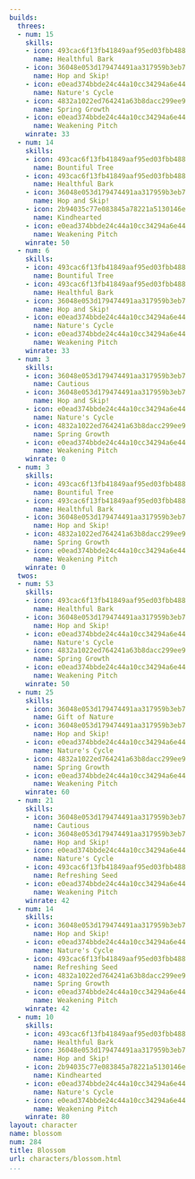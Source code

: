 ```yaml
---
builds:
  threes:
  - num: 15
    skills:
    - icon: 493cac6f13fb41849aaf95ed03fbb488
      name: Healthful Bark
    - icon: 36048e053d179474491aa317959b3eb7
      name: Hop and Skip!
    - icon: e0ead374bbde24c44a10cc34294a6e44
      name: Nature's Cycle
    - icon: 4832a1022ed764241a63b8dacc299ee9
      name: Spring Growth
    - icon: e0ead374bbde24c44a10cc34294a6e44
      name: Weakening Pitch
    winrate: 33
  - num: 14
    skills:
    - icon: 493cac6f13fb41849aaf95ed03fbb488
      name: Bountiful Tree
    - icon: 493cac6f13fb41849aaf95ed03fbb488
      name: Healthful Bark
    - icon: 36048e053d179474491aa317959b3eb7
      name: Hop and Skip!
    - icon: 2b94035c77e083845a78221a5130146e
      name: Kindhearted
    - icon: e0ead374bbde24c44a10cc34294a6e44
      name: Weakening Pitch
    winrate: 50
  - num: 6
    skills:
    - icon: 493cac6f13fb41849aaf95ed03fbb488
      name: Bountiful Tree
    - icon: 493cac6f13fb41849aaf95ed03fbb488
      name: Healthful Bark
    - icon: 36048e053d179474491aa317959b3eb7
      name: Hop and Skip!
    - icon: e0ead374bbde24c44a10cc34294a6e44
      name: Nature's Cycle
    - icon: e0ead374bbde24c44a10cc34294a6e44
      name: Weakening Pitch
    winrate: 33
  - num: 3
    skills:
    - icon: 36048e053d179474491aa317959b3eb7
      name: Cautious
    - icon: 36048e053d179474491aa317959b3eb7
      name: Hop and Skip!
    - icon: e0ead374bbde24c44a10cc34294a6e44
      name: Nature's Cycle
    - icon: 4832a1022ed764241a63b8dacc299ee9
      name: Spring Growth
    - icon: e0ead374bbde24c44a10cc34294a6e44
      name: Weakening Pitch
    winrate: 0
  - num: 3
    skills:
    - icon: 493cac6f13fb41849aaf95ed03fbb488
      name: Bountiful Tree
    - icon: 493cac6f13fb41849aaf95ed03fbb488
      name: Healthful Bark
    - icon: 36048e053d179474491aa317959b3eb7
      name: Hop and Skip!
    - icon: 4832a1022ed764241a63b8dacc299ee9
      name: Spring Growth
    - icon: e0ead374bbde24c44a10cc34294a6e44
      name: Weakening Pitch
    winrate: 0
  twos:
  - num: 53
    skills:
    - icon: 493cac6f13fb41849aaf95ed03fbb488
      name: Healthful Bark
    - icon: 36048e053d179474491aa317959b3eb7
      name: Hop and Skip!
    - icon: e0ead374bbde24c44a10cc34294a6e44
      name: Nature's Cycle
    - icon: 4832a1022ed764241a63b8dacc299ee9
      name: Spring Growth
    - icon: e0ead374bbde24c44a10cc34294a6e44
      name: Weakening Pitch
    winrate: 50
  - num: 25
    skills:
    - icon: 36048e053d179474491aa317959b3eb7
      name: Gift of Nature
    - icon: 36048e053d179474491aa317959b3eb7
      name: Hop and Skip!
    - icon: e0ead374bbde24c44a10cc34294a6e44
      name: Nature's Cycle
    - icon: 4832a1022ed764241a63b8dacc299ee9
      name: Spring Growth
    - icon: e0ead374bbde24c44a10cc34294a6e44
      name: Weakening Pitch
    winrate: 60
  - num: 21
    skills:
    - icon: 36048e053d179474491aa317959b3eb7
      name: Cautious
    - icon: 36048e053d179474491aa317959b3eb7
      name: Hop and Skip!
    - icon: e0ead374bbde24c44a10cc34294a6e44
      name: Nature's Cycle
    - icon: 493cac6f13fb41849aaf95ed03fbb488
      name: Refreshing Seed
    - icon: e0ead374bbde24c44a10cc34294a6e44
      name: Weakening Pitch
    winrate: 42
  - num: 14
    skills:
    - icon: 36048e053d179474491aa317959b3eb7
      name: Hop and Skip!
    - icon: e0ead374bbde24c44a10cc34294a6e44
      name: Nature's Cycle
    - icon: 493cac6f13fb41849aaf95ed03fbb488
      name: Refreshing Seed
    - icon: 4832a1022ed764241a63b8dacc299ee9
      name: Spring Growth
    - icon: e0ead374bbde24c44a10cc34294a6e44
      name: Weakening Pitch
    winrate: 42
  - num: 10
    skills:
    - icon: 493cac6f13fb41849aaf95ed03fbb488
      name: Healthful Bark
    - icon: 36048e053d179474491aa317959b3eb7
      name: Hop and Skip!
    - icon: 2b94035c77e083845a78221a5130146e
      name: Kindhearted
    - icon: e0ead374bbde24c44a10cc34294a6e44
      name: Nature's Cycle
    - icon: e0ead374bbde24c44a10cc34294a6e44
      name: Weakening Pitch
    winrate: 80
layout: character
name: blossom
num: 284
title: Blossom
url: characters/blossom.html
...
```

